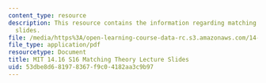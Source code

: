 ```yaml
---
content_type: resource
description: This resource contains the information regarding matching theory lecture
  slides.
file: /media/https%3A/open-learning-course-data-rc.s3.amazonaws.com/14-16-strategy-and-information-spring-2016/53dbe8d681978367f9c04182aa3c9b97_MIT14_16S16_Matching.pdf
file_type: application/pdf
resourcetype: Document
title: MIT 14.16 S16 Matching Theory Lecture Slides
uid: 53dbe8d6-8197-8367-f9c0-4182aa3c9b97
---
```

